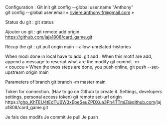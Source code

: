 Configuration : 
Git init 
git config --global user.name "Anthony"  
git config --global user.email « riviere.anthony.fr@gmail.com »

Status du git :
git status

Ajouter un git : 
git remote add origin https://github.com/jaja1808/card_game.git 

Récup the git : 
git pull origin main --allow-unrelated-histories

When modi done in local have to add.
git add .
When this motif are add, append a message to rescript what are the modify
git commit -m « coucou »
When the twos steps are done, you push online, 
git push --set-upstream origin main   

Parameters of branch
git branch -m master main

Token for connection. (Hav to go on Github to create it. Settings, developers settings, personal access token) 
git remote set-url origin https://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@github.com/jaja1808/card_game.git


Je fais des modifs
Je commit 
Je pull 
Je push
